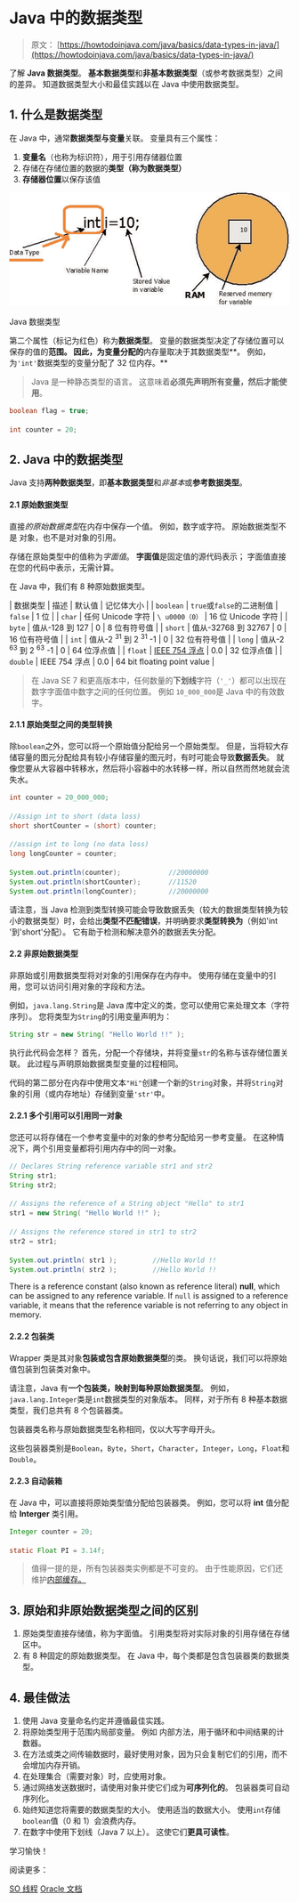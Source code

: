 # Java 中的数据类型

> 原文： [https://howtodoinjava.com/java/basics/data-types-in-java/](https://howtodoinjava.com/java/basics/data-types-in-java/)

了解 **Java 数据类型**。 **基本数据类型**和**非基本数据类型**（或参考数据类型）之间的差异。 知道数据类型大小和最佳实践以在 Java 中使用数据类型。

## 1\. 什么是数据类型

在 Java 中，通常**数据类型与变量**关联。 变量具有三个属性：

1.  **变量名**（也称为标识符），用于引用存储器位置
2.  存储在存储位置的数据的**类型（称为数据类型）**
3.  **存储器位置**以保存该值

![Java Data Type](img/771f05d3a28e6b0c0e8e738c1700ca33.png)

Java 数据类型

第二个属性（标记为红色）称为**数据类型**。 变量的数据类型决定了存储位置可以保存的值的**范围。 因此，为变量分配的**内存量取决于其数据类型**。 例如，为`'int'`数据类型的变量分配了 32 位内存。**

> Java 是一种静态类型的语言。 这意味着**必须先声明所有变量，然后才能使用**。

```java
boolean flag = true;

int counter = 20;

```

## 2\. Java 中的数据类型

Java 支持**两种数据类型**，即**基本数据类型**和*非基本*或**参考数据类型**。

#### 2.1 原始数据类型

直接*的原始数据类型*在内存中保存一个值。 例如，数字或字符。 原始数据类型不是
对象，也不是对对象的引用。

存储在原始类型中的值称为*字面值*。 **字面值**是固定值的源代码表示； 字面值直接在您的代码中表示，无需计算。

在 Java 中，我们有 8 种原始数据类型。

| 数据类型 | 描述 | 默认值 | 记忆体大小 |
| `boolean` | `true`或`false`的二进制值 | `false` | 1 位 |
| `char` | 任何 Unicode 字符 | `\ u0000（0）` | 16 位 Unicode 字符 |
| `byte` | 值从-128 到 127 | 0 | 8 位有符号值 |
| `short` | 值从-32768 到 32767 | 0 | 16 位有符号值 |
| `int` | 值从-2 <sup>31</sup> 到 2 <sup>31</sup> -1 | 0 | 32 位有符号值 |
| `long` | 值从-2 <sup>63</sup> 到 2 <sup>63</sup> -1 | 0 | 64 位浮点值 |
| `float` | [IEEE 754 浮点](https://en.wikipedia.org/wiki/IEEE_754) | 0.0 | 32 位浮点值 |
| `double` | IEEE 754 浮点 | 0.0 | 64 bit floating point value |

> 在 Java SE 7 和更高版本中，任何数量的**下划线**字符（`'_'`）都可以出现在数字字面值中数字之间的任何位置。 例如 `10_000_000`是 Java 中的有效数字。

#### 2.1.1 原始类型之间的类型转换

除`boolean`之外，您可以将一个原始值分配给另一个原始类型。 但是，当将较大存储容量的图元分配给具有较小存储容量的图元时，有时可能会导致**数据丢失**。 就像您要从大容器中转移水，然后将小容器中的水转​​移一样，所以自然而然地就会流失水。

```java
int counter = 20_000_000;

//Assign int to short (data loss)
short shortCounter = (short) counter;

//assign int to long (no data loss)
long longCounter = counter;

System.out.println(counter);            //20000000
System.out.println(shortCounter);       //11520
System.out.println(longCounter);        //20000000

```

请注意，当 Java 检测到类型转换可能会导致数据丢失（较大的数据类型转换为较小的数据类型）时，会给出**类型不匹配错误**，并明确要求**类型转换为**（例如'int '到'short'分配）。 它有助于检测和解决意外的数据丢失分配。

#### 2.2 非原始数据类型

非原始或引用数据类型将对对象的引用保存在内存中。 使用存储在变量中的引用，您可以访问引用对象的字段和方法。

例如，`java.lang.String`是 Java 库中定义的类，您可以使用它来处理文本（字符序列）。 您将类型为`String`的引用变量声明为：

```java
String str = new String( "Hello World !!" );

```

执行此代码会怎样？ 首先，分配一个存储块，并将变量`str`的名称与该存储位置关联。 此过程与声明原始数据类型变量的过程相同。

代码的第二部分在内存中使用文本`"Hi"`创建一个新的`String`对象，并将`String`对象的引用（或内存地址）存储到变量`'str'`中。

#### 2.2.1 多个引用可以引用同一对象

您还可以将存储在一个参考变量中的对象的参考分配给另一参考变量。 在这种情况下，两个引用变量都将引用内存中的同一对象。

```java
// Declares String reference variable str1 and str2
String str1;
String str2;

// Assigns the reference of a String object "Hello" to str1
str1 = new String( "Hello World !!" );

// Assigns the reference stored in str1 to str2
str2 = str1;

System.out.println( str1 );         //Hello World !!
System.out.println( str2 );         //Hello World !!

```

There is a reference constant (also known as reference literal) **null**, which can be assigned to any reference variable. If `null` is assigned to a reference variable, it means that the reference variable is not referring to any object in memory.

#### 2.2.2 包装类

Wrapper 类是其对象**包装或包含原始数据类型**的类。 换句话说，我们可以将原始值包装到包装类对象中。

请注意，Java 有**一个包装类，映射到每种原始数据类型**。 例如，`java.lang.Integer`类是`int`数据类型的对象版本。 同样，对于所有 8 种基本数据类型，我们总共有 8 个包装器类。

包装器类名称与原始数据类型名称相同，仅以大写字母开头。

这些包装器类别是`Boolean`，`Byte`，`Short`，`Character`，`Integer`，`Long`，`Float`和`Double`。

#### 2.2.3 自动装箱

在 Java 中，可以直接将原始类型值分配给包装器类。 例如，您可以将 **int** 值分配给 **Interger** 类引用。

```java
Integer counter = 20;

static Float PI = 3.14f;

```

> 值得一提的是，所有包装器类实例都是不可变的。 由于性能原因，它们还维护[内部缓存。](https://howtodoinjava.com/java/basics/object-initialization-best-practices-internal-caching-in-wrapper-classes/)

## 3\. 原始和非原始数据类型之间的区别

1.  原始类型直接存储值，称为字面值。 引用类型将对实际对象的引用存储在存储区中。
2.  有 8 种固定的原始数据类型。 在 Java 中，每个类都是包含包装器类的数据类型。

## 4\. 最佳做法

1.  使用 Java 变量命名约定并遵循最佳实践。
2.  将原始类型用于范围内局部变量。 例如 内部方法，用于循环和中间结果的计数器。
3.  在方法或类之间传输数据时，最好使用对象，因为只会复制它们的引用，而不会增加内存开销。
4.  在处理集合（需要对象）时，应使用对象。
5.  通过网络发送数据时，请使用对象并使它们成为**可序列化的**。 包装器类可自动序列化。
6.  始终知道您将需要的数据类型的大小。 使用适当的数据大小。 使用`int`存储`boolean`值（0 和 1）会浪费内存。
7.  在数字中使用下划线（Java 7 以上）。 这使它们**更具可读性**。

学习愉快！

阅读更多：

[SO 线程](https://stackoverflow.com/questions/13902281/best-practices-what-to-use-wrapper-classes-or-primitive-data-types)
[Oracle 文档](https://docs.oracle.com/javase/tutorial/java/nutsandbolts/variablesummary.html)